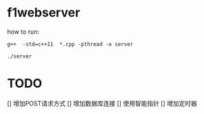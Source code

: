 # f1webserver

how to run:

`g++  -std=c++11  *.cpp -pthread -o server `

`./server`


# TODO
[] 增加POST请求方式
[] 增加数据库连接
[] 使用智能指针
[] 增加定时器
